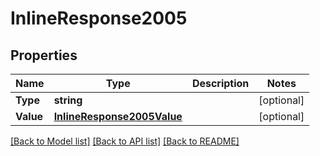 # InlineResponse2005

## Properties

Name | Type | Description | Notes
------------ | ------------- | ------------- | -------------
**Type** | **string** |  | [optional] 
**Value** | [**InlineResponse2005Value**](inline_response_200_5_value.md) |  | [optional] 

[[Back to Model list]](../README.md#documentation-for-models) [[Back to API list]](../README.md#documentation-for-api-endpoints) [[Back to README]](../README.md)


